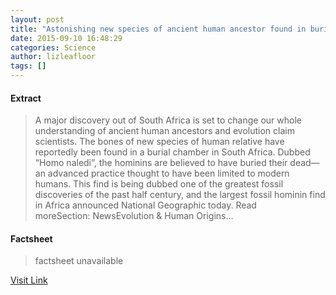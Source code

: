 ```yaml
---
layout: post
title: "Astonishing new species of ancient human ancestor found in burial chamber"
date: 2015-09-10 16:48:29
categories: Science
author: lizleafloor
tags: []
---
```



#### Extract
>A major discovery out of South Africa is set to change our whole understanding of ancient human ancestors and evolution claim scientists. The bones of new species of human relative have reportedly been found in a burial chamber in South Africa. Dubbed “Homo naledi”, the hominins are believed to have buried their dead—an advanced practice thought to have been limited to modern humans. This find is being dubbed one of the greatest fossil discoveries of the past half century, and the largest fossil hominin find in Africa announced National Geographic today. Read moreSection:&nbsp;NewsEvolution &amp; Human Origins...

#### Factsheet
>factsheet unavailable

[Visit Link](http://www.ancient-origins.net/news-evolution-human-origins/astonishing-new-species-ancient-human-ancestor-found-burial-chamber-020523)


